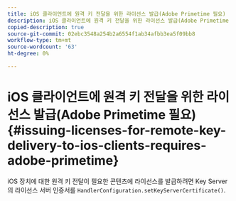 ```yaml
---
title: iOS 클라이언트에 원격 키 전달을 위한 라이선스 발급(Adobe Primetime 필요)
description: iOS 클라이언트에 원격 키 전달을 위한 라이선스 발급(Adobe Primetime 필요)
copied-description: true
source-git-commit: 02ebc3548a254b2a6554f1ab34afbb3ea5f09bb8
workflow-type: tm+mt
source-wordcount: '63'
ht-degree: 0%

---
```


# iOS 클라이언트에 원격 키 전달을 위한 라이선스 발급(Adobe Primetime 필요){#issuing-licenses-for-remote-key-delivery-to-ios-clients-requires-adobe-primetime}

iOS 장치에 대한 원격 키 전달이 필요한 콘텐츠에 라이선스를 발급하려면 Key Server의 라이선스 서버 인증서를 `HandlerConfiguration.setKeyServerCertificate()`.
